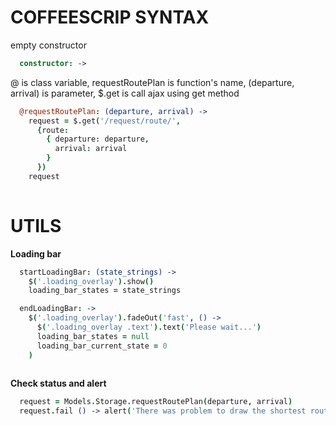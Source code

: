 # COFFEESCRIP SYNTAX
empty constructor
```CoffeeScript
  constructor: ->
````

@ is class variable, requestRoutePlan is function's name, (departure, arrival) is parameter, $.get is call ajax using get method

```CoffeeScript
  @requestRoutePlan: (departure, arrival) ->
    request = $.get('/request/route/',
      {route:
        { departure: departure,
          arrival: arrival
        }
      })
    request
    
```

# UTILS
**Loading bar**
```CoffeeScript
  startLoadingBar: (state_strings) ->
    $('.loading_overlay').show()
    loading_bar_states = state_strings

  endLoadingBar: ->
    $('.loading_overlay').fadeOut('fast', () ->
      $('.loading_overlay .text').text('Please wait...')
      loading_bar_states = null
      loading_bar_current_state = 0
    )
    
```
**Check status and alert**
```CoffeeScript
  request = Models.Storage.requestRoutePlan(departure, arrival)
  request.fail () -> alert('There was problem to draw the shortest route.')
```

```CoffeeScript
```
    
```CoffeeScript
```

```CoffeeScript
```

```CoffeeScript
```

```CoffeeScript
```

```CoffeeScript
```

```CoffeeScript
```

```CoffeeScript
```

```CoffeeScript
```

```CoffeeScript
```

```CoffeeScript
```

```CoffeeScript
```
